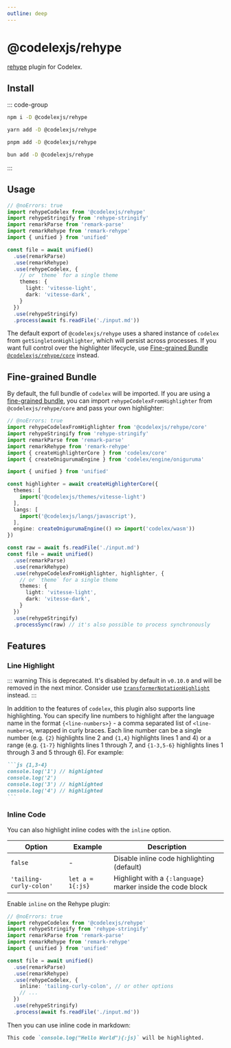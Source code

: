 ```yaml
---
outline: deep
---
```


# @codelexjs/rehype

<Badges name="@codelexjs/rehype" />

[rehype](https://github.com/rehypejs/rehype) plugin for Codelex.

## Install

::: code-group

```sh [npm]
npm i -D @codelexjs/rehype
```

```sh [yarn]
yarn add -D @codelexjs/rehype
```

```sh [pnpm]
pnpm add -D @codelexjs/rehype
```

```sh [bun]
bun add -D @codelexjs/rehype
```

:::

## Usage

```ts twoslash
// @noErrors: true
import rehypeCodelex from '@codelexjs/rehype'
import rehypeStringify from 'rehype-stringify'
import remarkParse from 'remark-parse'
import remarkRehype from 'remark-rehype'
import { unified } from 'unified'

const file = await unified()
  .use(remarkParse)
  .use(remarkRehype)
  .use(rehypeCodelex, {
    // or `theme` for a single theme
    themes: {
      light: 'vitesse-light',
      dark: 'vitesse-dark',
    }
  })
  .use(rehypeStringify)
  .process(await fs.readFile('./input.md'))
```

The default export of `@codelexjs/rehype` uses a shared instance of `codelex` from `getSingletonHighlighter`, which will persist across processes. If you want full control over the highlighter lifecycle, use [Fine-grained Bundle `@codelexjs/rehype/core`](#fine-grained-bundle) instead.

## Fine-grained Bundle

By default, the full bundle of `codelex` will be imported. If you are using a [fine-grained bundle](/guide/bundles#fine-grained-bundle), you can import `rehypeCodelexFromHighlighter` from `@codelexjs/rehype/core` and pass your own highlighter:

```ts twoslash
// @noErrors: true
import rehypeCodelexFromHighlighter from '@codelexjs/rehype/core'
import rehypeStringify from 'rehype-stringify'
import remarkParse from 'remark-parse'
import remarkRehype from 'remark-rehype'
import { createHighlighterCore } from 'codelex/core'
import { createOnigurumaEngine } from 'codelex/engine/oniguruma'

import { unified } from 'unified'

const highlighter = await createHighlighterCore({
  themes: [
    import('@codelexjs/themes/vitesse-light')
  ],
  langs: [
    import('@codelexjs/langs/javascript'),
  ],
  engine: createOnigurumaEngine(() => import('codelex/wasm'))
})

const raw = await fs.readFile('./input.md')
const file = await unified()
  .use(remarkParse)
  .use(remarkRehype)
  .use(rehypeCodelexFromHighlighter, highlighter, {
    // or `theme` for a single theme
    themes: {
      light: 'vitesse-light',
      dark: 'vitesse-dark',
    }
  })
  .use(rehypeStringify)
  .processSync(raw) // it's also possible to process synchronously
```

## Features

### Line Highlight

::: warning
This is deprecated. It's disabled by default in `v0.10.0` and will be removed in the next minor. Consider use [`transformerNotationHighlight`](https://codelex.style/packages/transformers#transformernotationhighlight) instead.
:::

In addition to the features of `codelex`, this plugin also supports line highlighting. You can specify line numbers to highlight after the language name in the format `{<line-numbers>}` - a comma separated list of `<line-number>`s, wrapped in curly braces. Each line number can be a single number (e.g. `{2}` highlights line 2 and `{1,4}` highlights lines 1 and 4) or a range (e.g. `{1-7}` highlights lines 1 through 7, and `{1-3,5-6}` highlights lines 1 through 3 and 5 through 6). For example:

````md
```js {1,3-4}
console.log('1') // highlighted
console.log('2')
console.log('3') // highlighted
console.log('4') // highlighted
```
````

### Inline Code

You can also highlight inline codes with the `inline` option.

| Option                  | Example          | Description                                                 |
| ----------------------- | ---------------- | ----------------------------------------------------------- |
| `false`                 | -                | Disable inline code highlighting (default)                  |
| `'tailing-curly-colon'` | `let a = 1{:js}` | Highlight with a `{:language}` marker inside the code block |

Enable `inline` on the Rehype plugin:

```ts twoslash
// @noErrors: true
import rehypeCodelex from '@codelexjs/rehype'
import rehypeStringify from 'rehype-stringify'
import remarkParse from 'remark-parse'
import remarkRehype from 'remark-rehype'
import { unified } from 'unified'

const file = await unified()
  .use(remarkParse)
  .use(remarkRehype)
  .use(rehypeCodelex, {
    inline: 'tailing-curly-colon', // or other options
    // ...
  })
  .use(rehypeStringify)
  .process(await fs.readFile('./input.md'))
```

Then you can use inline code in markdown:

```md
This code `console.log("Hello World"){:js}` will be highlighted.
```
